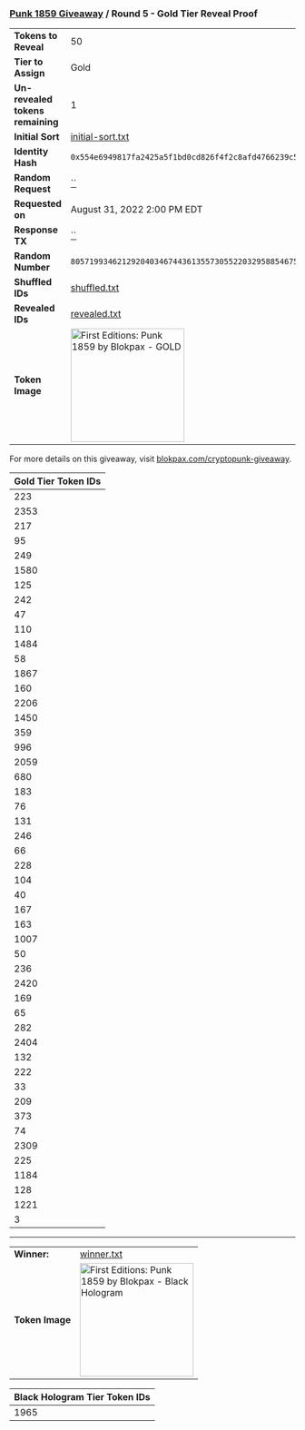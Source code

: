 ### [Punk 1859 Giveaway](../README.md) / Round 5 - Gold Tier Reveal Proof

|||
|---|---|
| **Tokens to Reveal** | 50 |
| **Tier to Assign** | Gold |
| **Un-revealed tokens remaining** | 1 |
| **Initial Sort** | [initial-sort.txt](./initial-sort.txt) |
| **Identity Hash** | `0x554e6949817fa2425a5f1bd0cd826f4f2c8afd4766239c51849c5f07d1beb6a8` |
| **Random Request** | [``](https://etherscan.io/tx/0x3811ea5b06d7f182e0f07476076a68e347728c5002b3e352fb62433245f4517d) |
| **Requested on** | August 31, 2022 2:00 PM EDT |
| **Response TX** | [``](https://etherscan.io/tx/0x4440b6180fa2b014802f3d90e8c3531c5b2c4ff06f9e0da5e5103684ea840380) |
| **Random Number** | `80571993462129204034674436135573055220329588546753821221249684179298485775752` |
| **Shuffled IDs** | [shuffled.txt](./shuffled.txt) |
| **Revealed IDs** | [revealed.txt](./revealed.txt) |
| **Token Image** | <img src="https://punk1859-giveaway-token-images.blokpax.com/gold.jpg" height="200" alt="First Editions: Punk 1859 by Blokpax - GOLD" /> |

For more details on this giveaway, visit [blokpax.com/cryptopunk-giveaway](https://blokpax.com/cryptopunk-giveaway).

| Gold Tier Token IDs |
|---|
|  223  |
|  2353  |
|  217  |
|  95  |
|  249  |
|  1580  |
|  125  |
|  242  |
|  47  |
|  110  |
|  1484  |
|  58  |
|  1867  |
|  160  |
|  2206  |
|  1450  |
|  359  |
|  996  |
|  2059  |
|  680  |
|  183  |
|  76  |
|  131  |
|  246  |
|  66  |
|  228  |
|  104  |
|  40  |
|  167  |
|  163  |
|  1007  |
|  50  |
|  236  |
|  2420  |
|  169  |
|  65  |
|  282  |
|  2404  |
|  132  |
|  222  |
|  33  |
|  209  |
|  373  |
|  74  |
|  2309  |
|  225  |
|  1184  |
|  128  |
|  1221  |
|  3  |

---

|||
|---|---|
|**Winner:**|[winner.txt](./winner.txt)
| **Token Image** | <img src="https://punk1859-giveaway-token-images.blokpax.com/black.jpg" height="200" alt="First Editions: Punk 1859 by Blokpax - Black Hologram" /> |

| Black Hologram Tier Token IDs |
|---|
|  1965  |